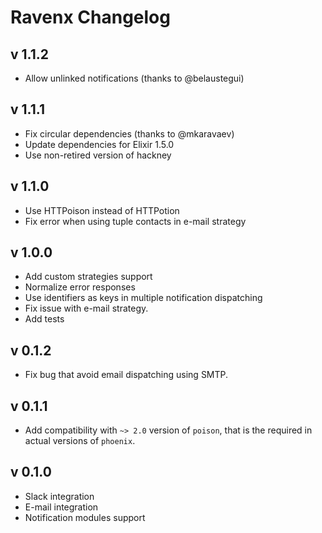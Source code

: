 # Ravenx Changelog

## v 1.1.2

* Allow unlinked notifications (thanks to @belaustegui)

## v 1.1.1

* Fix circular dependencies (thanks to @mkaravaev)
* Update dependencies for Elixir 1.5.0
* Use non-retired version of hackney

## v 1.1.0

* Use HTTPoison instead of HTTPotion
* Fix error when using tuple contacts in e-mail strategy

## v 1.0.0

* Add custom strategies support
* Normalize error responses
* Use identifiers as keys in multiple notification dispatching
* Fix issue with e-mail strategy.
* Add tests

## v 0.1.2

* Fix bug that avoid email dispatching using SMTP.

## v 0.1.1

* Add compatibility with `~> 2.0` version of `poison`, that is the required in actual versions of `phoenix`.

## v 0.1.0

* Slack integration
* E-mail integration
* Notification modules support
